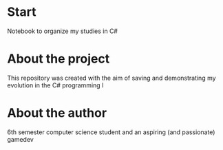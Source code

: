 # Start
Notebook to organize my studies in C#

# About the project

This repository was created with the aim of saving and demonstrating my evolution in the C# programming l

# About the author

6th semester computer science student and an aspiring (and passionate) gamedev

